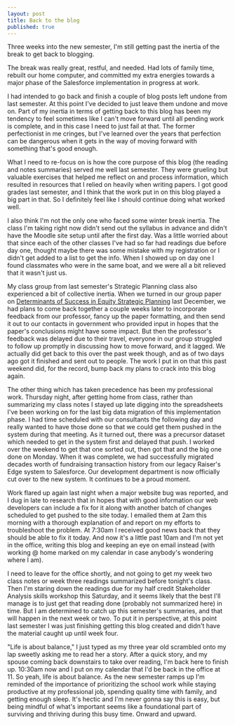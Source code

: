 ```yaml
---
layout: post
title: Back to the blog
published: true
---
```


Three weeks into the new semester, I'm still getting past the inertia of the break to get back to blogging.

The break was really great, restful, and needed. Had lots of family time, rebuilt our home computer, and committed my extra energies towards a major phase of the Salesforce implementation in progress at work.

I had intended to go back and finish a couple of blog posts left undone from last semester. At this point I've decided to just leave them undone and move on. Part of my inertia in terms of getting back to this blog has been my tendency to feel sometimes like I can't move forward until all pending work is complete, and in this case I need to just fail at that. The former perfectionist in me cringes, but I've learned over the years that perfection can be dangerous when it gets in the way of moving forward with something that's good enough.

What I need to re-focus on is how the core purpose of this blog (the reading and notes summaries) served me well last semester. They were grueling but valuable exercises that helped me reflect on and process information, which resulted in resources that I relied on heavily when writing papers. I got good grades last semester, and I think that the work put in on this blog played a big part in that. So I definitely feel like I should continue doing what worked well.

I also think I'm not the only one who faced some winter break inertia. The class I'm taking right now didn't send out the syllabus in advance and didn't have the Moodle site setup until after the first day. Was a little worried about that since each of the other classes I've had so far had readings due before day one, thought maybe there was some mistake with my registration or I didn't get added to a list to get the info. When I showed up on day one I found classmates who were in the same boat, and we were all a bit relieved that it wasn't just us.

My class group from last semester's Strategic Planning class also experienced a bit of collective inertia. When we turned in our group paper on [Determinants of Success in Equity Strategic Planning](http://mplsequity.com) last December, we had plans to come back together a couple weeks later to incorporate feedback from our professor, fancy up the paper formatting, and then send it out to our contacts in government who provided input in hopes that the paper's conclusions might have some impact. But then the professor's feedback was delayed due to their travel, everyone in our group struggled to follow up promptly in discussing how to move forward, and it lagged. We actually did get back to this over the past week though, and as of two days ago got it finished and sent out to people. The work I put in on that this past weekend did, for the record, bump back my plans to crack into this blog again.

The other thing which has taken precedence has been my professional work. Thursday night, after getting home from class, rather than summarizing my class notes I stayed up late digging into the spreadsheets I've been working on for the last big data migration of this implementation phase. I had time scheduled with our consultants the following day and really wanted to have those done so that we could get them pushed in the system during that meeting. As it turned out, there was a precursor dataset which needed to get in the system first and delayed that push. I worked over the weekend to get that one sorted out, then got that and the big one done on Monday. When it was complete, we had successfully migrated decades worth of fundraising transaction history from our legacy Raiser's Edge system to Salesforce. Our development department is now officially cut over to the new system. It continues to be a proud moment.

Work flared up again last night when a major website bug was reported, and I dug in late to research that in hopes that with good information our web developers can include a fix for it along with another batch of changes scheduled to get pushed to the site today. I emailed them at 2am this morning with a thorough explanation of and report on my efforts to troubleshoot the problem. At 7:30am I received good news back that they should be able to fix it today. And now it's a little past 10am and I'm not yet in the office, writing this blog and keeping an eye on email instead (with working @ home marked on my calendar in case anybody's wondering where I am).

I need to leave for the office shortly, and not going to get my week two class notes or week three readings summarized before tonight's class. Then I'm staring down the readings due for my half credit Stakeholder Analysis skills workshop this Saturday, and it seems likely that the best I'll manage is to just get that reading done (probably not summarized here) in time. But I am determined to catch up this semester's summaries, and that will happen in the next week or two. To put it in perspective, at this point last semester I was just finishing getting this blog created and didn't have the material caught up until week four.

"Life is about balance," I just typed as my three year old scrambled onto my lap sweetly asking me to read her a story. After a quick story, and my spouse coming back downstairs to take over reading, I'm back here to finish up. 10:30am now and I put on my calendar that I'd be back in the office at 11. So yeah, life is about balance. As the new semester ramps up I'm reminded of the importance of prioritizing the school work while staying productive at my professional job, spending quality time with family, and getting enough sleep. It's hectic and I'm never gonna say this is easy, but being mindful of what's important seems like a foundational part of surviving and thriving during this busy time. Onward and upward.
